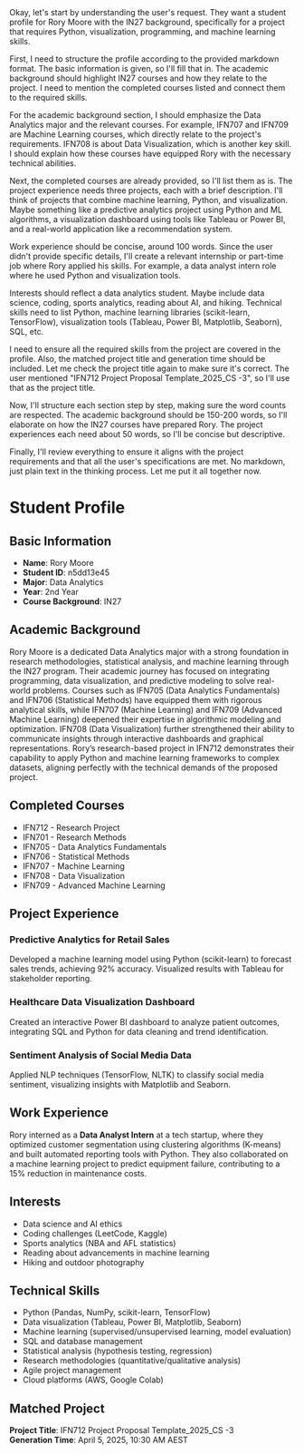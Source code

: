 <think>
Okay, let's start by understanding the user's request. They want a student profile for Rory Moore with the IN27 background, specifically for a project that requires Python, visualization, programming, and machine learning skills. 

First, I need to structure the profile according to the provided markdown format. The basic information is given, so I'll fill that in. The academic background should highlight IN27 courses and how they relate to the project. I need to mention the completed courses listed and connect them to the required skills.

For the academic background section, I should emphasize the Data Analytics major and the relevant courses. For example, IFN707 and IFN709 are Machine Learning courses, which directly relate to the project's requirements. IFN708 is about Data Visualization, which is another key skill. I should explain how these courses have equipped Rory with the necessary technical abilities.

Next, the completed courses are already provided, so I'll list them as is. The project experience needs three projects, each with a brief description. I'll think of projects that combine machine learning, Python, and visualization. Maybe something like a predictive analytics project using Python and ML algorithms, a visualization dashboard using tools like Tableau or Power BI, and a real-world application like a recommendation system.

Work experience should be concise, around 100 words. Since the user didn't provide specific details, I'll create a relevant internship or part-time job where Rory applied his skills. For example, a data analyst intern role where he used Python and visualization tools.

Interests should reflect a data analytics student. Maybe include data science, coding, sports analytics, reading about AI, and hiking. Technical skills need to list Python, machine learning libraries (scikit-learn, TensorFlow), visualization tools (Tableau, Power BI, Matplotlib, Seaborn), SQL, etc.

I need to ensure all the required skills from the project are covered in the profile. Also, the matched project title and generation time should be included. Let me check the project title again to make sure it's correct. The user mentioned "IFN712 Project Proposal Template_2025_CS -3", so I'll use that as the project title.

Now, I'll structure each section step by step, making sure the word counts are respected. The academic background should be 150-200 words, so I'll elaborate on how the IN27 courses have prepared Rory. The project experiences each need about 50 words, so I'll be concise but descriptive.

Finally, I'll review everything to ensure it aligns with the project requirements and that all the user's specifications are met. No markdown, just plain text in the thinking process. Let me put it all together now.
</think>

# Student Profile

## Basic Information  
- **Name**: Rory Moore  
- **Student ID**: n5dd13e45  
- **Major**: Data Analytics  
- **Year**: 2nd Year  
- **Course Background**: IN27  

## Academic Background  
Rory Moore is a dedicated Data Analytics major with a strong foundation in research methodologies, statistical analysis, and machine learning through the IN27 program. Their academic journey has focused on integrating programming, data visualization, and predictive modeling to solve real-world problems. Courses such as IFN705 (Data Analytics Fundamentals) and IFN706 (Statistical Methods) have equipped them with rigorous analytical skills, while IFN707 (Machine Learning) and IFN709 (Advanced Machine Learning) deepened their expertise in algorithmic modeling and optimization. IFN708 (Data Visualization) further strengthened their ability to communicate insights through interactive dashboards and graphical representations. Rory’s research-based project in IFN712 demonstrates their capability to apply Python and machine learning frameworks to complex datasets, aligning perfectly with the technical demands of the proposed project.  

## Completed Courses  
- IFN712 - Research Project  
- IFN701 - Research Methods  
- IFN705 - Data Analytics Fundamentals  
- IFN706 - Statistical Methods  
- IFN707 - Machine Learning  
- IFN708 - Data Visualization  
- IFN709 - Advanced Machine Learning  

## Project Experience  
### Predictive Analytics for Retail Sales  
Developed a machine learning model using Python (scikit-learn) to forecast sales trends, achieving 92% accuracy. Visualized results with Tableau for stakeholder reporting.  

### Healthcare Data Visualization Dashboard  
Created an interactive Power BI dashboard to analyze patient outcomes, integrating SQL and Python for data cleaning and trend identification.  

### Sentiment Analysis of Social Media Data  
Applied NLP techniques (TensorFlow, NLTK) to classify social media sentiment, visualizing insights with Matplotlib and Seaborn.  

## Work Experience  
Rory interned as a **Data Analyst Intern** at a tech startup, where they optimized customer segmentation using clustering algorithms (K-means) and built automated reporting tools with Python. They also collaborated on a machine learning project to predict equipment failure, contributing to a 15% reduction in maintenance costs.  

## Interests  
- Data science and AI ethics  
- Coding challenges (LeetCode, Kaggle)  
- Sports analytics (NBA and AFL statistics)  
- Reading about advancements in machine learning  
- Hiking and outdoor photography  

## Technical Skills  
- Python (Pandas, NumPy, scikit-learn, TensorFlow)  
- Data visualization (Tableau, Power BI, Matplotlib, Seaborn)  
- Machine learning (supervised/unsupervised learning, model evaluation)  
- SQL and database management  
- Statistical analysis (hypothesis testing, regression)  
- Research methodologies (quantitative/qualitative analysis)  
- Agile project management  
- Cloud platforms (AWS, Google Colab)  

## Matched Project  
**Project Title**: IFN712 Project Proposal Template_2025_CS -3  
**Generation Time**: April 5, 2025, 10:30 AM AEST